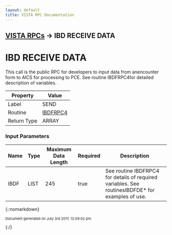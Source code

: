 ```yaml
---
layout: default
title: VISTA RPC Documentation
---
```


## [VISTA RPCs](TableOfContents) &#8594; IBD RECEIVE DATA
# IBD RECEIVE DATA

This call is the public RPC for developers to input data from anencounter form to AICS for processing to PCE.  See routine IBDFRPC4for detailed description of variables.

Property | Value
--- | ---
Label | SEND
Routine | [IBDFRPC4](http://code.osehra.org/dox/Routine_IBDFRPC4_source.html)
Return Type | ARRAY


### Input Parameters

Name | Type | Maximum Data Length | Required | Description
--- | --- | --- | --- | ---
IBDF | LIST | 245 | true | See routine IBDFRPC4 for details of required variables.  See routinesIBDFDE* for examples of use.



{::nomarkdown} <br/><p style="font-size: 11px">Document generated on July 3rd 2017, 12:09:02 pm</p>{:/}